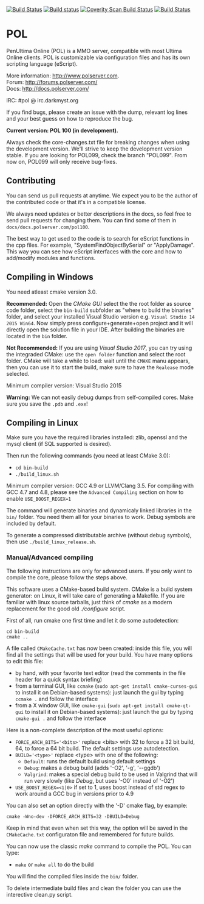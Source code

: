 [![Build Status](https://travis-ci.org/polserver/polserver.svg?branch=master)](https://travis-ci.org/polserver/polserver)
[![Build status](https://ci.appveyor.com/api/projects/status/trv2pbr1icve49sp/branch/master?svg=true)](https://ci.appveyor.com/project/turleypol/polserver/branch/master)
[![Coverity Scan Build Status](https://scan.coverity.com/projects/2862/badge.svg)](https://scan.coverity.com/projects/2862)
[![Build Status](https://github.com/turleypol/polserver/workflows/Build/badge.svg)](https://github.com/turleypol/polserver/actions)

POL
=========

PenUltima Online (POL) is a MMO server, compatible with most Ultima Online clients.  POL is customizable via configuration files and has its own scripting language (eScript).

More information: http://www.polserver.com. <br/>
Forum: http://forums.polserver.com/ <br/>
Docs: http://docs.polserver.com/

IRC: #pol @ irc.darkmyst.org

If you find bugs, please create an issue with the dump, relevant log lines and your best guess on how to reproduce the bug. 

<b>Current version: POL 100 (in development).</b>

Always check the core-changes.txt file for breaking changes when using the development version. We'll strive to keep the development version stable. If you are looking for POL099, check the branch "POL099". From now on, POL099 will only receive bug-fixes.


Contributing
---------

You can send us pull requests at anytime. We expect you to be the author of the contributed code or that it's in a compatible license.

We always need updates or better descriptions in the docs, so feel free to send pull requests for changing them. You can find some of them in `docs/docs.polserver.com/pol100`.

The best way to get used to the code is to search for eScript functions in the cpp files. For example, "SystemFindObjectBySerial" or "ApplyDamage". This way you can see how eScript interfaces with the core and how to add/modify modules and functions.


Compiling in Windows
---------

You need atleast cmake version 3.0.

**Recommended:**
Open the *CMake GUI* select the the root folder as source code folder, select
the `bin-build` subfolder as "where to build the binaries" folder, and select
your installed Visual Studio version e.g. `Visual Studio 14 2015 Win64`.
Now simply press configure+generate+open project and it will directly open
the solution file in your IDE.
After building the binaries are located in the `bin` folder.

**Not Recommended:**
If you are using *Visual Studio 2017*, you can try using the integraded CMake:
use the `open folder` function and select the root folder. CMake will take a
while to load: wait until the `CMAKE` manu appears, then you can use it to
start the build, make sure to have the `Realease` mode selected.

Minimum compiler version: Visual Studio 2015

<b>Warning:</b> We can not easily debug dumps from self-compiled cores. Make sure you save the `.pdb` and `.exe`!
 
Compiling in Linux
----------

Make sure you have the required libraries installed: zlib, openssl and the mysql client (if SQL supported is desired).

Then run the following commands (you need at least CMake 3.0):
* `cd bin-build`
* `./build_linux.sh`

Minimum compiler version: GCC 4.9 or LLVM/Clang 3.5.
For compiling with GCC 4.7 and 4.8, please see the `Advanced Compiling` section on how to enable `USE_BOOST_REGEX=1`

The command will generate binaries and dynamicaly linked libraries in the `bin/` folder. You need them all for your binaries to work. Debug symbols are included by default.

To generate a compressed distributable archive (without debug symbols), then use `./build_linux_release.sh`.

### Manual/Advanced compiling

The following instructions are only for advanced users. If you only want to compile the core, please follow the steps above.

This software uses a CMake-based build system. CMake is a build system generator: on Linux, it will take care of generating a Makefile.
If you are familiar with linux source tarballs, just think of *cmake* as a modern replacement for the good old *./configure* script.

First of all, run cmake one first time and let it do some autodetection:
```
cd bin-build
cmake ..
```

A file called `CMakeCache.txt` has now been created: inside this file, you will find all the settings that will be used for your build. You have many options to edit this file:
* by hand, with your favorite text editor (read the comments in the file header for a quick syntax briefing)
* from a terminal GUI, like `ccmake` (`sudo apt-get install cmake-curses-gui` to install it on Debian-based systems): just launch the gui by typing `ccmake .` and follow the interface
* from a X window GUI, like `cmake-gui` (`sudo apt-get install cmake-qt-gui` to install it on Debian-based systems): just launch the gui by typing `cmake-gui .` and follow the interface

Here is a non-complete description of the most useful options:
* `FORCE_ARCH_BITS='<bits>'` replace \<bits\> with 32 to force a 32 bit build, 64, to force a 64 bit build. The default settings use autodetection.
* `BUILD='<type>'` replace \<type\> with one of the following:
  * `Default`: runs the default build using default settings
  * `Debug`: makes a debug build (adds '-O2', '-g', '--ggdb')
  * `Valgrind`: makes a special debug build to be used in Valgrind that will run very slowly (like *Debug*, but uses '-O0' instead of '-O2')
* `USE_BOOST_REGEX=<1|0>` if set to 1, uses boost instead of std regex to work around a GCC bug in versions prior to 4.9

You can also set an option directly with the '-D' cmake flag, by example:
```
cmake -Wno-dev -DFORCE_ARCH_BITS=32 -DBUILD=Debug
```
Keep in mind that even when set this way, the option will be saved in the `CMakeCache.txt` configuraton file and remembered for future builds.

You can now use the classic *make* command to compile the POL. You can type:
* `make` or `make all` to do the build

You will find the compiled files inside the `bin/` folder.

To delete intermediate build files and clean the folder you can use the
interective clean.py script.
